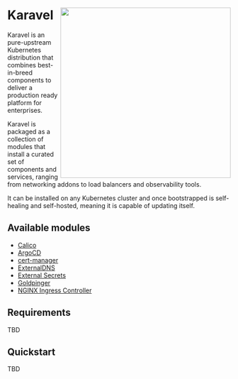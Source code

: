 # Karavel <img align="right" width=384 src="https://via.placeholder.com/384x200.png?text=Karavel%20Logo%20Here">

Karavel is an pure-upstream Kubernetes distribution
that combines best-in-breed components to deliver
a production ready platform for enterprises.

Karavel is packaged as a collection of modules
that install a curated set of components and services, ranging from networking addons
to load balancers and observability tools.

It can be installed on any Kubernetes cluster and once bootstrapped is self-healing and self-hosted, meaning it is capable
of updating itself.

## Available modules

- [Calico]
- [ArgoCD]
- [cert-manager]
- [ExternalDNS]
- [External Secrets]
- [Goldpinger]
- [NGINX Ingress Controller]

## Requirements

TBD

## Quickstart

TBD

[Calico]: https://projectcalico.org
[ArgoCD]: https://argoproj.github.io/argo-cd
[cert-manager]: https://cert-manager.io
[ExternalDNS]: https://github.com/kubernetes-sigs/external-dns
[External Secrets]: https://github.com/godaddy/kubernetes-external-secrets
[Goldpinger]: https://github.com/bloomberg/goldpinger
[NGINX Ingress Controller]: https://kubernetes.github.io/ingress-nginx/
[helm]: https://helm.sh/docs/intro/install/
[helmfile]: https://github.com/roboll/helmfile
[kubectl]: https://kubernetes.io/docs/tasks/tools/install-kubectl
[GitOps]: https://www.weave.works/blog/what-is-gitops-really
